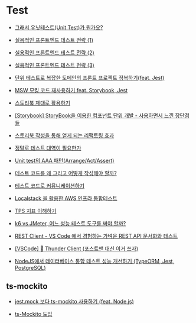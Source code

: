 # Test

- [그래서 유닛테스트(Unit Test)가 뭔가요?](https://imasoftwareengineer.tistory.com/88)

- [실용적인 프론트엔드 테스트 전략 (1)](https://meetup.toast.com/posts/174)

- [실용적인 프론트엔드 테스트 전략 (2)](https://meetup.toast.com/posts/178)

- [실용적인 프론트엔드 테스트 전략 (3)](https://meetup.toast.com/posts/180)

- [단위 테스트로 복잡한 도메인의 프론트 프로젝트 정복하기(feat. Jest)](https://techblog.woowahan.com/8942/)

- [MSW 모킹 코드 재사용하기 feat. Storybook, Jest](https://fe-developers.kakaoent.com/2022/220317-integrate-msw-storybook-jest/)

- [스토리북 제대로 활용하기](https://velog.io/@devstone/%EC%8A%A4%ED%86%A0%EB%A6%AC%EB%B6%81-%EC%A0%9C%EB%8C%80%EB%A1%9C-%ED%99%9C%EC%9A%A9%ED%95%98%EA%B8%B0)

- [[Storybook] StoryBook을 이용한 컴포넌트 단위 개발 - 사용하면서 느낀 장단점들](https://velog.io/@younuk23/TILStoryBook%EC%9D%84-%EC%9D%B4%EC%9A%A9%ED%95%9C-%EC%BB%B4%ED%8F%AC%EB%84%8C%ED%8A%B8-%EB%8B%A8%EC%9C%84-%EA%B0%9C%EB%B0%9C)

- [스토리북 작성을 통해 얻게 되는 리팩토링 효과](https://fe-developers.kakaoent.com/2022/220609-storybookwise-component-refactoring/)

- [정말로 테스트 대역이 필요한가](https://gyuwon.github.io/blog/2020/05/10/do-you-really-need-test-doubles.html)

- [Unit test의 AAA 패턴(Arrange/Act/Assert)](https://codechacha.com/ko/unittest-aaa-pattern/)

- [테스트 코드를 왜 그리고 어떻게 작성해야 할까?](https://tech.inflab.com/20230404-test-code)

- [테스트 코드로 커뮤니케이션하기](https://kscodebase.tistory.com/646)

- [Localstack 을 활용한 AWS 인프라 통합테스트](https://tech.inflab.com/202202-integration-test-with-localstack/)

- [TPS 지표 이해하기](https://www.whatap.io/ko/blog/14/)

- [k6 vs JMeter, 어느 성능 테스트 도구를 써야 할까?](https://velog.io/@yongtae923/k6-vs-JMeter)

- [REST Client - VS Code 에서 경험하는 가벼운 REST API 문서화와 테스트](https://hudi.blog/vscode-rest-client/)

- [[VSCode] 💽 Thunder Client (포스트맨 대신 이거 쓰자)](https://inpa.tistory.com/entry/VS-Code-%F0%9F%92%BD-Thunder-Client-Postman-%EB%8C%80%EC%8B%A0-%EC%9D%B4%EA%B1%B0-%EC%93%B0%EC%9E%90)

- [NodeJS에서 데이터베이스 통합 테스트 성능 개선하기 (TypeORM, Jest, PostgreSQL)](https://jojoldu.tistory.com/689)

## ts-mockito

- [jest.mock 보다 ts-mockito 사용하기 (feat. Node.js)](https://jojoldu.tistory.com/638)

- [ts-Mockito 도입](https://velog.io/@soshin_dev/ts-Mockito-%EB%8F%84%EC%9E%85)
